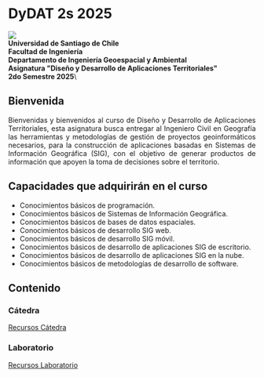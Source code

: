 # DyDAT 2s 2025
![](https://www.digea.usach.cl/digea/site/artic/20230110/imag/foto_0000000620230110165150/LOGO_DIGEA_MAIN_01.png)\
**Universidad de Santiago de Chile**\
**Facultad de Ingeniería**\
**Departamento de Ingeniería Geoespacial y Ambiental**\
**Asignatura "Diseño y Desarrollo de Aplicaciones Territoriales"**\
**2do Semestre 2025**\

## Bienvenida
<div style="text-align: justify;">
Bienvenidas y bienvenidos al curso de Diseño y Desarrollo de Aplicaciones Territoriales, esta asignatura busca entregar al Ingeniero Civil en Geografía las herramientas y metodologías de gestión de proyectos geoinformáticos necesarios, para la construcción de aplicaciones basadas en Sistemas de Información Geográfica (SIG), con el objetivo de generar productos de información que apoyen la toma de decisiones sobre el territorio.





## Capacidades que adquirirán en el curso
- Conocimientos básicos de programación.
- Conocimientos básicos de Sistemas de Información Geográfica.
- Conocimientos básicos de bases de datos espaciales.
- Conocimientos básicos de desarrollo SIG web.
- Conocimientos básicos de desarrollo SIG móvil.
- Conocimientos básicos de desarrollo de aplicaciones SIG de escritorio.
- Conocimientos básicos de desarrollo de aplicaciones SIG en la nube.
- Conocimientos básicos de metodologías de desarrollo de software.
</div>


## Contenido

### Cátedra
[Recursos Cátedra](Cátedra)
### Laboratorio
[Recursos Laboratorio](Laboratorio)

